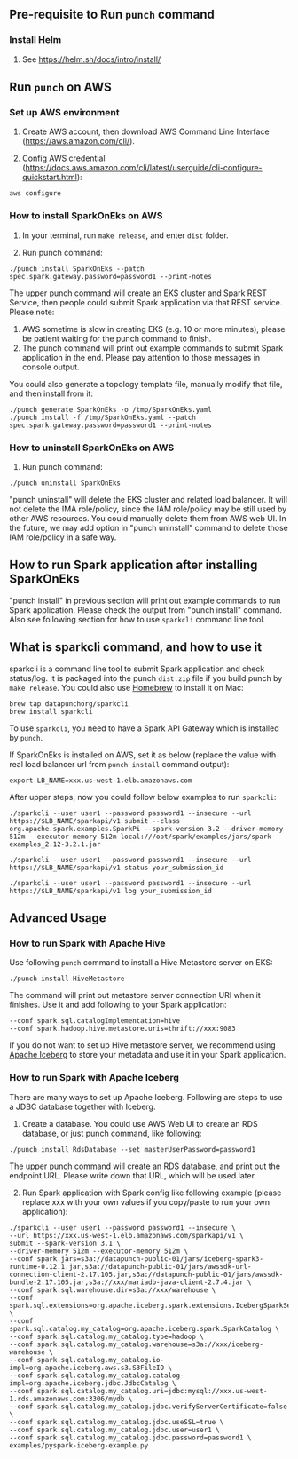 
## Pre-requisite to Run `punch` command

### Install Helm

1. See https://helm.sh/docs/intro/install/

## Run `punch` on AWS

### Set up AWS environment

1. Create AWS account, then download AWS Command Line Interface (https://aws.amazon.com/cli/).

2. Config AWS credential (https://docs.aws.amazon.com/cli/latest/userguide/cli-configure-quickstart.html):

```
aws configure
```

### How to install SparkOnEks on AWS

1. In your terminal, run `make release`, and enter `dist` folder.

2. Run punch command:

```
./punch install SparkOnEks --patch spec.spark.gateway.password=password1 --print-notes
```

The upper punch command will create an EKS cluster and Spark REST Service, then people could submit Spark application via that REST service. Please note:

1. AWS sometime is slow in creating EKS (e.g. 10 or more minutes), please be patient waiting for the punch command to finish.
2. The punch command will print out example commands to submit Spark application in the end. Please pay attention to those messages in console output.

You could also generate a topology template file, manually modify that file, and then install from it:

```
./punch generate SparkOnEks -o /tmp/SparkOnEks.yaml
./punch install -f /tmp/SparkOnEks.yaml --patch spec.spark.gateway.password=password1 --print-notes
```

### How to uninstall SparkOnEks on AWS

1. Run punch command:

```
./punch uninstall SparkOnEks
```

"punch uninstall" will delete the EKS cluster and related load balancer. It will not delete the IMA role/policy,
since the IAM role/policy may be still used by other AWS resources. You could manually delete them from AWS web UI.
In the future, we may add option in "punch uninstall" command to delete those IAM role/policy in a safe way.

## How to run Spark application after installing SparkOnEks

"punch install" in previous section will print out example commands to run Spark application.
Please check the output from "punch install" command. Also see following section for how to use `sparkcli` command
line tool.

## What is sparkcli command, and how to use it

sparkcli is a command line tool to submit Spark application and check status/log.
It is packaged into the punch `dist.zip` file if you build punch by `make release`. You could also use
[Homebrew](https://brew.sh) to install it on Mac:

```
brew tap datapunchorg/sparkcli
brew install sparkcli
```

To use `sparkcli`, you need to have a Spark API Gateway which is installed by `punch`. 

If SparkOnEks is installed on AWS, set it as below (replace the value with real load balancer url from `punch install` command output):
```
export LB_NAME=xxx.us-west-1.elb.amazonaws.com
```

After upper steps, now you could follow below examples to run `sparkcli`:

```
./sparkcli --user user1 --password password1 --insecure --url https://$LB_NAME/sparkapi/v1 submit --class org.apache.spark.examples.SparkPi --spark-version 3.2 --driver-memory 512m --executor-memory 512m local:///opt/spark/examples/jars/spark-examples_2.12-3.2.1.jar

./sparkcli --user user1 --password password1 --insecure --url https://$LB_NAME/sparkapi/v1 status your_submission_id

./sparkcli --user user1 --password password1 --insecure --url https://$LB_NAME/sparkapi/v1 log your_submission_id
```

## Advanced Usage

### How to run Spark with Apache Hive

Use following `punch` command to install a Hive Metastore server on EKS:

```
./punch install HiveMetastore
```

The command will print out metastore server connection URI when it finishes. Use it and add following 
to your Spark application:

```
--conf spark.sql.catalogImplementation=hive
--conf spark.hadoop.hive.metastore.uris=thrift://xxx:9083
```

If you do not want to set up Hive metastore server, we recommend using [Apache Iceberg](https://iceberg.apache.org)
to store your metadata and use it in your Spark application.

### How to run Spark with Apache Iceberg

There are many ways to set up Apache Iceberg. Following are steps to use a JDBC database together with Iceberg.

1. Create a database. You could use AWS Web UI to create an RDS database, or just punch command, like following:
```
./punch install RdsDatabase --set masterUserPassword=password1
```
The upper punch command will create an RDS database, and print out the endpoint URL. Please write down that URL,
which will be used later.

2. Run Spark application with Spark config like following example (please replace xxx with your own values if you
copy/paste to run your own application):
```
./sparkcli --user user1 --password password1 --insecure \
--url https://xxx.us-west-1.elb.amazonaws.com/sparkapi/v1 \
submit --spark-version 3.1 \
--driver-memory 512m --executor-memory 512m \
--conf spark.jars=s3a://datapunch-public-01/jars/iceberg-spark3-runtime-0.12.1.jar,s3a://datapunch-public-01/jars/awssdk-url-connection-client-2.17.105.jar,s3a://datapunch-public-01/jars/awssdk-bundle-2.17.105.jar,s3a://xxx/mariadb-java-client-2.7.4.jar \
--conf spark.sql.warehouse.dir=s3a://xxx/warehouse \
--conf spark.sql.extensions=org.apache.iceberg.spark.extensions.IcebergSparkSessionExtensions \
--conf spark.sql.catalog.my_catalog=org.apache.iceberg.spark.SparkCatalog \
--conf spark.sql.catalog.my_catalog.type=hadoop \
--conf spark.sql.catalog.my_catalog.warehouse=s3a://xxx/iceberg-warehouse \
--conf spark.sql.catalog.my_catalog.io-impl=org.apache.iceberg.aws.s3.S3FileIO \
--conf spark.sql.catalog.my_catalog.catalog-impl=org.apache.iceberg.jdbc.JdbcCatalog \
--conf spark.sql.catalog.my_catalog.uri=jdbc:mysql://xxx.us-west-1.rds.amazonaws.com:3306/mydb \
--conf spark.sql.catalog.my_catalog.jdbc.verifyServerCertificate=false \
--conf spark.sql.catalog.my_catalog.jdbc.useSSL=true \
--conf spark.sql.catalog.my_catalog.jdbc.user=user1 \
--conf spark.sql.catalog.my_catalog.jdbc.password=password1 \
examples/pyspark-iceberg-example.py
```

